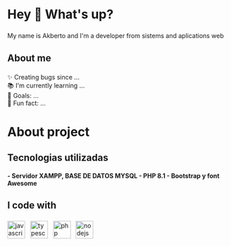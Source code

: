 <h1 align="left">Hey 👋 What's up?</h1>

###

<p align="left">My name is Akberto and I'm a developer from sistems and aplications web</p>

###

<h2 align="left">About me</h2>

###

<p align="left">✨ Creating bugs since ...<br>📚 I'm currently learning ...<br>🎯 Goals: ...<br>🎲 Fun fact: ...</p>

###
<h1 align="left">About project</h1>
<h2 align="left">Tecnologias utilizadas
</h2>
<h4 aling="letf"> 
      - Servidor XAMPP, BASE DE DATOS MYSQL
      - PHP 8.1
      - Bootstrap y font Awesome
</h4>


<h2 align="left">I code with</h2>

###

<p align="left">
  <img src="https://cdn.jsdelivr.net/gh/devicons/devicon/icons/javascript/javascript-original.svg" height="40" alt="javascript logo" />&nbsp;&nbsp;
  <img src="https://cdn.jsdelivr.net/gh/devicons/devicon/icons/typescript/typescript-original.svg" height="40" alt="typescript logo" />&nbsp;&nbsp;
  <img src="https://cdn.jsdelivr.net/gh/devicons/devicon/icons/php/php-original.svg" height="40" alt="php logo" />&nbsp;&nbsp;
  <img src="https://cdn.jsdelivr.net/gh/devicons/devicon/icons/nodejs/nodejs-original.svg" height="40" alt="nodejs logo" />&nbsp;&nbsp;
</p>


